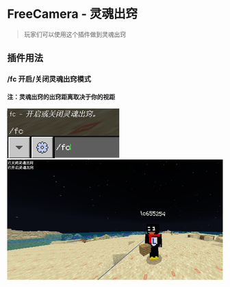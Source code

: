 # FreeCamera - 灵魂出窍

> 玩家们可以使用这个插件做到灵魂出窍

## 插件用法

### /fc 开启/关闭灵魂出窍模式

#### 注：灵魂出窍的出窍距离取决于你的视距

![alt text](/public/7.png)
![alt text](/public/7-2.png)
